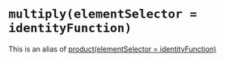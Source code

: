 # `multiply(elementSelector = identityFunction)`

This is an alias of [product(elementSelector = identityFunction)](Product.md)
